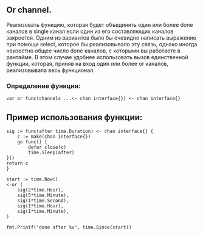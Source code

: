 ## Or channel. 

Реализовать функцию, которая будет объединять один или более done каналов в single канал если один из его составляющих каналов закроется.
Одним из вариантов было бы очевидно написать выражение при помощи select, которое бы реализовывало эту связь, однако иногда неизестно общее число done каналов, с которыми вы работаете в рантайме. В этом случае удобнее использовать вызов единственной функции, которая, приняв на вход один или более or каналов, реализовывала весь функционал.

### Определение функции: 
```
var or func(channels ...<- chan interface{}) <- chan interface{}
```


## Пример использования функции:
```
sig := func(after time.Duration) <- chan interface{} {
	c := make(chan interface{})
	go func() {
		defer close(c)
		time.Sleep(after)
}()
return c
}

start := time.Now()
<-or (
	sig(2*time.Hour),
	sig(5*time.Minute),
	sig(1*time.Second),
	sig(1*time.Hour),
	sig(1*time.Minute),
)

fmt.Printf("done after %v", time.Since(start))
```